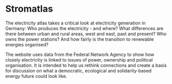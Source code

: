 # Stromatlas

The electricity atlas takes a critical look at electricity generation in Germany: Who produces the electricity - and where? What differences are there between urban and rural areas, west and east, past and present? Who owns the power stations? And how fairly is the transition to renewable energies organised? 

The website uses data from the Federal Network Agency to show how closely electricity is linked to issues of power, ownership and political organisation. It is intended to help us rethink connections and create a basis for discussion on what a democratic, ecological and solidarity-based energy future could look like.
